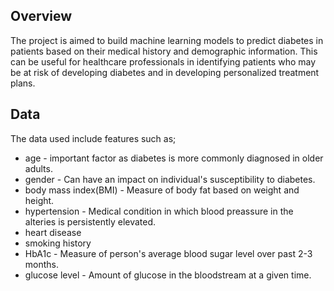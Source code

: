 ## Overview

The project is aimed to build machine learning models to predict diabetes in patients based on their medical history and demographic information. This can be useful for healthcare professionals in identifying patients who may be at risk of developing diabetes and in developing personalized treatment plans. 

## Data
The data used include features such as; 
* age - important factor as diabetes is more commonly diagnosed in older adults.
* gender - Can have an impact on individual's susceptibility to diabetes.
* body mass index(BMI) - Measure of body fat based on weight and height.
* hypertension - Medical condition in which blood preassure in the alteries is persistently elevated. 
* heart disease 
* smoking history
* HbA1c - Measure of person's average blood sugar level over past 2-3 months.
* glucose level - Amount of glucose in the bloodstream at a given time.
